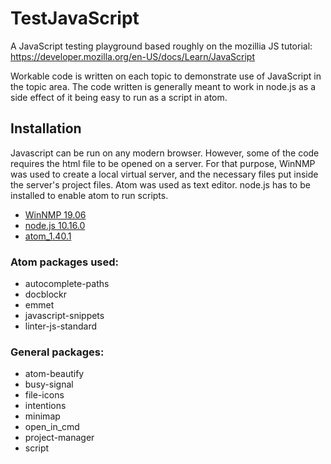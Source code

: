 # TestJavaScript

A JavaScript testing playground based roughly on the mozillia JS tutorial: https://developer.mozilla.org/en-US/docs/Learn/JavaScript

Workable code is written on each topic to demonstrate use of JavaScript in the topic area. The code written is generally meant to work in node.js as a side effect of it being easy to run as a script in atom.

## Installation

Javascript can be run on any modern browser. However, some of the code requires the html file to be opened on a server. For that purpose, WinNMP was used to create a local virtual server, and the necessary files put inside the server's project files. Atom was used as text editor. node.js has to be installed to enable atom to run scripts.

* [WinNMP 19.06](https://winnmp.wtriple.com/)
* [node.js 10.16.0](https://nodejs.org/en/)
* [atom_1.40.1](https://atom.io/)

### Atom packages used:

* autocomplete-paths
* docblockr
* emmet
* javascript-snippets
* linter-js-standard

### General packages:

* atom-beautify
* busy-signal
* file-icons
* intentions
* minimap
* open_in_cmd
* project-manager
* script
